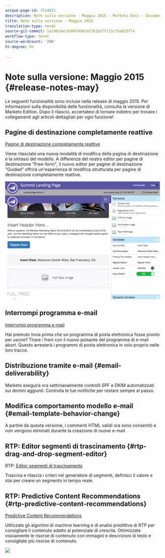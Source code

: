 ```yaml
---
unique-page-id: 7514821
description: Note sulla versione - Maggio 2015 - Marketo Docs - Documentazione prodotto
title: Note sulla versione - Maggio 2015
translation-type: tm+mt
source-git-commit: 1a29614ec938074902af201b2ffc11cfaa625f7a
workflow-type: tm+mt
source-wordcount: '296'
ht-degree: 0%

---
```



# Note sulla versione: Maggio 2015 {#release-notes-may}

Le seguenti funzionalità sono incluse nella release di maggio 2015. Per informazioni sulla disponibilità delle funzionalità, consulta la versione di Marketo Edition. Dopo il rilascio, accertatevi di tornare indietro per trovare i collegamenti agli articoli dettagliati per ogni funzione!

## Pagine di destinazione completamente reattive

[Pagine di destinazione completamente reattive](../../product-docs/demand-generation/landing-pages/guided-landing-pages/create-a-guided-landing-page.md)

Viene rilasciata una nuova modalità di modifica della pagina di destinazione e la sintassi del modello. A differenza del nostro editor per pagine di destinazione &quot;Free-form&quot;, il nuovo editor per pagine di destinazione &quot;Guided&quot; offrirà un&#39;esperienza di modifica strutturata per pagine di destinazione completamente reattive.

![](assets/image2015-5-15-13-3a33-3a11.png)

## Interrompi programma e-mail

[Interrompi programma e-mail](../../product-docs/email-marketing/email-programs/email-program-actions/abort-email-program.md)

Hai premuto Invia prima che un programma di posta elettronica fosse pronto per uscire? Tirare i freni con il nuovo pulsante del programma di e-mail abort. Questo arresterà i programmi di posta elettronica in volo proprio nelle loro tracce.

## Distribuzione tramite e-mail  {#email-deliverability}

Marketo eseguirà ora settimanalmente controlli SPF e DKIM automatizzati sui domini aggiunti. Controlla le tue notifiche per restare sempre al passo.

## Modifica comportamento modello e-mail {#email-template-behavior-change}

A partire da questa versione, i commenti HTML validi ora sono consentiti e non vengono eliminati durante la creazione di nuove e-mail.

## RTP: Editor segmenti di trascinamento {#rtp-drag-and-drop-segment-editor}

RTP: [Editor segmenti di trascinamento](https://docs.marketo.com/display/public/DOCS/RTP+Segments)

Trascina e rilascia i criteri nel generatore di segmenti, definisci il valore e stai per creare un segmento in tempo reale.

## RTP: Predictive Content Recommendations {#rtp-predictive-content-recommendations}

[Predictive Content Recommendations](https://docs.marketo.com/display/DOCS/Enabling+the+Rich+Media+Recommendation+Engine)

Utilizzate gli algoritmi di machine learning e di analisi predittiva di RTP per consigliare il contenuto adatto al potenziale di crescita. Ottimizzate visivamente le risorse di contenuto con immagini e descrizioni di testo e consigliate più risorse di contenuto.

![](https://lh6.googleusercontent.com/yZhSkWzW3BES9hSTUirKxM5BENG6c1kuYoclQaSY49UZpjF0s4llnshW4DV-vp4myucgOH9IJ3SqyNdy-nc38Xgy-43IY3QblAS1jY5N8GcP4xgTD1Nbp7ibfZV4yc4PM6AHqt4)

